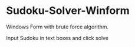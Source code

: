 # Sudoku-Solver-Winform

Windows Form with brute force algorithm.

Input Sudoku in text boxes and click solve
